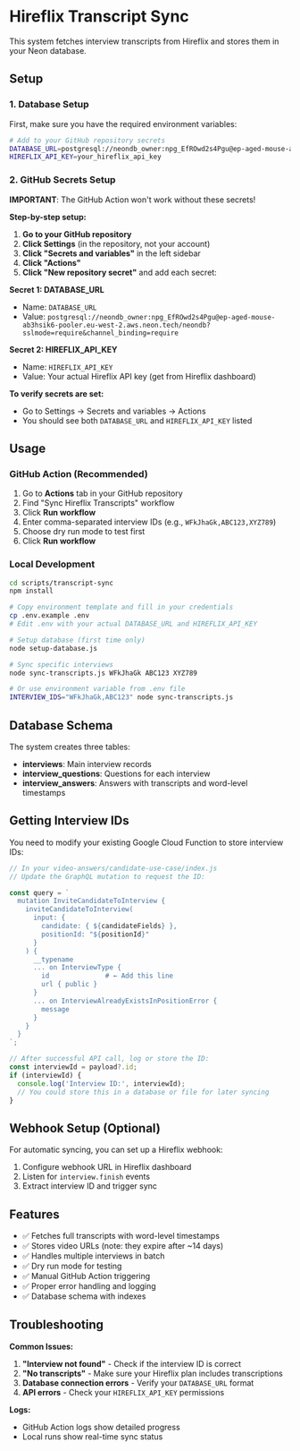 # Hireflix Transcript Sync

This system fetches interview transcripts from Hireflix and stores them in your Neon database.

## Setup

### 1. Database Setup

First, make sure you have the required environment variables:

```bash
# Add to your GitHub repository secrets
DATABASE_URL=postgresql://neondb_owner:npg_EfROwd2s4Pgu@ep-aged-mouse-ab3hsik6-pooler.eu-west-2.aws.neon.tech/neondb?sslmode=require&channel_binding=require
HIREFLIX_API_KEY=your_hireflix_api_key
```

### 2. GitHub Secrets Setup

**IMPORTANT**: The GitHub Action won't work without these secrets!

**Step-by-step setup:**

1. **Go to your GitHub repository**
2. **Click Settings** (in the repository, not your account)
3. **Click "Secrets and variables"** in the left sidebar
4. **Click "Actions"**
5. **Click "New repository secret"** and add each secret:

**Secret 1: DATABASE_URL**
- Name: `DATABASE_URL`
- Value: `postgresql://neondb_owner:npg_EfROwd2s4Pgu@ep-aged-mouse-ab3hsik6-pooler.eu-west-2.aws.neon.tech/neondb?sslmode=require&channel_binding=require`

**Secret 2: HIREFLIX_API_KEY**
- Name: `HIREFLIX_API_KEY`
- Value: Your actual Hireflix API key (get from Hireflix dashboard)

**To verify secrets are set:**
- Go to Settings → Secrets and variables → Actions
- You should see both `DATABASE_URL` and `HIREFLIX_API_KEY` listed

## Usage

### GitHub Action (Recommended)

1. Go to **Actions** tab in your GitHub repository
2. Find "Sync Hireflix Transcripts" workflow
3. Click **Run workflow**
4. Enter comma-separated interview IDs (e.g., `WFkJhaGk,ABC123,XYZ789`)
5. Choose dry run mode to test first
6. Click **Run workflow**

### Local Development

```bash
cd scripts/transcript-sync
npm install

# Copy environment template and fill in your credentials
cp .env.example .env
# Edit .env with your actual DATABASE_URL and HIREFLIX_API_KEY

# Setup database (first time only)
node setup-database.js

# Sync specific interviews
node sync-transcripts.js WFkJhaGk ABC123 XYZ789

# Or use environment variable from .env file
INTERVIEW_IDS="WFkJhaGk,ABC123" node sync-transcripts.js
```

## Database Schema

The system creates three tables:

- **interviews**: Main interview records
- **interview_questions**: Questions for each interview  
- **interview_answers**: Answers with transcripts and word-level timestamps

## Getting Interview IDs

You need to modify your existing Google Cloud Function to store interview IDs:

```javascript
// In your video-answers/candidate-use-case/index.js
// Update the GraphQL mutation to request the ID:

const query = `
  mutation InviteCandidateToInterview {
    inviteCandidateToInterview(
      input: {
        candidate: { ${candidateFields} },
        positionId: "${positionId}"
      }
    ) {
      __typename
      ... on InterviewType {
        id              # ← Add this line
        url { public }
      }
      ... on InterviewAlreadyExistsInPositionError {
        message
      }
    }
  }
`;

// After successful API call, log or store the ID:
const interviewId = payload?.id;
if (interviewId) {
  console.log('Interview ID:', interviewId);
  // You could store this in a database or file for later syncing
}
```

## Webhook Setup (Optional)

For automatic syncing, you can set up a Hireflix webhook:

1. Configure webhook URL in Hireflix dashboard
2. Listen for `interview.finish` events
3. Extract interview ID and trigger sync

## Features

- ✅ Fetches full transcripts with word-level timestamps
- ✅ Stores video URLs (note: they expire after ~14 days)
- ✅ Handles multiple interviews in batch
- ✅ Dry run mode for testing
- ✅ Manual GitHub Action triggering
- ✅ Proper error handling and logging
- ✅ Database schema with indexes

## Troubleshooting

**Common Issues:**

1. **"Interview not found"** - Check if the interview ID is correct
2. **"No transcripts"** - Make sure your Hireflix plan includes transcriptions
3. **Database connection errors** - Verify your `DATABASE_URL` format
4. **API errors** - Check your `HIREFLIX_API_KEY` permissions

**Logs:**
- GitHub Action logs show detailed progress
- Local runs show real-time sync status